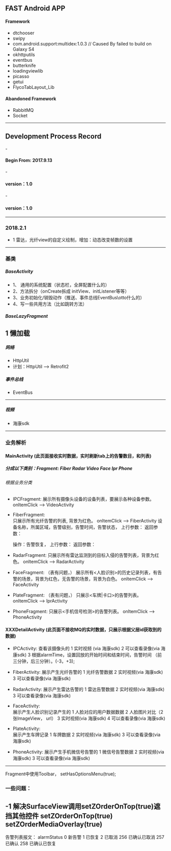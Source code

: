 ## FAST Android APP

#### Framework

- dtchooser
- swipy
- com.android.support:multidex:1.0.3 // Caused By failed to build on Galaxy S4
- okhttputils
- eventbus
- butterknife
- loadingviewlib
- picasso
- getui
- FlycoTabLayout_Lib

#### Abandoned Framework
- RabbitMQ
- Socket

-------------------
<h2>Development Process Record</h2>
- <h4>Begin From: 2017.9.13</h4>
- <h4>version：1.0</h4>
- <h4>version：1.0</h4>

-------------------
### 2018.2.1
- 1 雷达，光纤view的自定义绘制，增加：动态改变帧数的设置

-------------------
### 基类
##### BaseActivity
- 1、 通用的系统配置（状态栏，全屏配置什么的）
- 2、方法拆分（onCreate拆成 initView、initListener等等）
- 3、业务初始化/销毁动作（推送、事件总线EventBus\otto什么的）
- 4、写一些共用方法（比如跳转方法）
##### BaseLazyFragment
 1 懒加载
-------------
##### 网络
 - HttpUtil
 - 计划：HttpUtil --> Retrofit2
 
##### 事件总线
 - EventBus
-------------
##### 视频
- 海康sdk
-------------

### 业务解析

#### MainActivity (此页面接收实时数据，实时刷新tab上的告警数目，和列表)
##### 分成以下类别：Fragment: Fiber  Radar  Video  Face  Ipr  Phone
###### 根据业务分类
 - IPCFragment: 
    展示所有摄像头设备的设备列表，要展示各种设备参数。 onItemClick --> VideoActivity
        
 - FiberFragment:  
    只展示所有光纤告警的列表, 背景为红色。 onItemClick --> FiberActivity
    设备名称，所属区域，告警级别，告警时间，告警状态，
    上行参数：
    返回参数：
    
    操作：告警恢复，
    上行参数：
    返回参数：
    
 - RadarFragment: 
    只展示所有雷达监测到的目标入侵的告警列表，背景为红色。 onItemClick --> RadarActivity

 - FaceFragment:   （表有问题，）
    展示所有<人脸识别>的历史记录列表，有告警的场景，背景为红色，无告警的场景，背景为白色。 onItemClick --> FaceActivity
    
 - PlateFragment:   （表有问题，）
    只展示<车牌|卡口>的告警列表。 onItemClick --> IprActivity
    
 - PhoneFragment: 
    只展示<手机信号检测>的告警列表。 onItemClick --> PhoneActivity

#### XXXDetailActivity (**此页面不接收MQ的实时数据，只展示根据父层id获取到的数据**)

 - IPCActivity:
    查看该摄像头的 
    1 实时视频    (via 海康sdk)
    2 可以查看录像(via 海康sdk)
    3 根据alarmTime，设置回放的开始时间和结束时间，告警时间 （前三分钟，后三分钟）。(-3，+3);

 - FiberActivity: 
    展示产生光纤告警的
    1 光纤告警数据
    2 实时视频(via 海康sdk)
    3 可以查看录像(via 海康sdk)
    
 - RadarActivity: 
    展示产生雷达告警的
    1 雷达告警数据
    2 实时视频(via 海康sdk)
    3 可以查看录像(via 海康sdk)
    
 - FaceActivity:  
    展示产生人脸识别记录产生的
    1 人脸对应的用户数据数据 
    2 人脸图片对比（2张ImageView， url）
    3 实时视频(via 海康sdk)
    4 可以查看录像(via 海康sdk)

 - PlateActivity:   
    展示产生车牌记录
    1 车牌数据
    2 实时视频(via 海康sdk)
    3 可以查看录像(via 海康sdk)
    
 - PhoneActivity: 
    展示产生手机微信号告警的
    1 微信号告警数据
    2 实时视频(via 海康sdk)
    3 可以查看录像(via 海康sdk)
        
 ------------------------------
 Fragment中使用Toolbar， setHasOptionsMenu(true);

### 一些问题：
-1 解决SurfaceView调用setZOrderOnTop(true)遮挡其他控件
   setZOrderOnTop(true)
   setZOrderMediaOverlay(true)
----------------
告警列表报文：
alarmStatus
0   新告警
1   已恢复
2   已取消
256 已确认已取消
257 已确认
258 已确认已恢复

